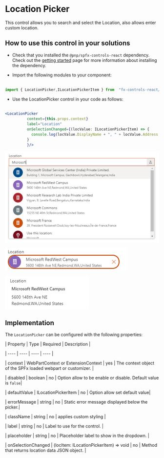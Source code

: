 # Location Picker

  

This control allows you to search and select the Location, also allows enter custom location.
  

## How to use this control in your solutions

  

- Check that you installed the `@pnp/spfx-controls-react` dependency. Check out the [getting started](../../#getting-started) page for more information about installing the dependency.

- Import the following modules to your component:

  

```TypeScript

import { LocationPicker,ILocationPickerItem } from  "fx-controls-react/lib/LocationPicker";

```

  

- Use the LocationPicker control in your code as follows:

  

```jsx

<LocationPicker
          context={this.props.context}
          label="Location"
          onSelectionChanged={(locValue: ILocationPickerItem) => {
            console.log(locValue.DisplayName + ", " + locValue.Address.Street)
          }
          }/>


```

![Location Picker search](../assets/location1.png)

![Location Picker Edit](../assets/location2.png)

![Location Picker Read](../assets/location3.png)

  

## Implementation

  

The `LocationPicker` can be configured with the following properties:

  

| Property | Type | Required | Description |

| ---- | ---- | ---- | ---- |

| context | WebPartContext or ExtensionContext | yes | The context object of the SPFx loaded webpart or customizer. |

| disabled | boolean | no | Option allow to be enable or disable. Default value is `false`|

| defaultValue | ILocationPickerItem | no | Option allow set default value|

| errorMessage | string  | no | Static error message displayed below the picker.|

| className | string  | no | applies custom styling |

| label | string  | no | Label to use for the control. |

| placeholder | string  | no | Placeholder label to show in the dropdown. |

| onSelectionChanged | (locItem: ILocationPickerItem) => void | no | Method that returns location data JSON object. |

